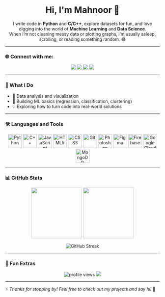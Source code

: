 <!--
  ✨ Mahnoor0000's GitHub Profile README ✨
  Paste this entire content into your profile repository README.md
-->

<h1 align="center">Hi, I'm Mahnoor 👋</h1>

<p align="center">
I write code in <b>Python</b> and <b>C/C++</b>, explore datasets for fun, and love digging into the world of <b>Machine Learning</b> and <b>Data Science</b>.<br>
When I’m not cleaning messy data or plotting graphs, I’m usually asleep, scrolling, or reading something random. 😄
</p>

---

### 🌐 Connect with me:

<p align="center">
  <a href="https://linkedin.com/in/your-link" target="_blank">
    <img src="https://img.shields.io/badge/-LinkedIn-0077B5?style=for-the-badge&logo=linkedin&logoColor=white"/>
  </a>
  <a href="https://github.com/Mahnoor0000" target="_blank">
    <img src="https://img.shields.io/badge/-GitHub-181717?style=for-the-badge&logo=github&logoColor=white"/>
  </a>
  <a href="mailto:your.email@gmail.com" target="_blank">
    <img src="https://img.shields.io/badge/-Gmail-D14836?style=for-the-badge&logo=gmail&logoColor=white"/>
  </a>
  <a href="https://instagram.com/yourhandle" target="_blank">
    <img src="https://img.shields.io/badge/-Instagram-E4405F?style=for-the-badge&logo=instagram&logoColor=white"/>
  </a>
</p>

---

### 🧠 What I Do
- 🧩 Data analysis and visualization  
- 🤖 Building ML basics (regression, classification, clustering)  
- 💡 Exploring how to turn code into real-world solutions  

---

### 🛠️ Languages and Tools
<p align="center">
  <img src="https://cdn.jsdelivr.net/gh/devicons/devicon/icons/python/python-original.svg" width="45" height="45" alt="Python"/>
  <img src="https://cdn.jsdelivr.net/gh/devicons/devicon/icons/cplusplus/cplusplus-original.svg" width="45" height="45" alt="C++"/>
  <img src="https://cdn.jsdelivr.net/gh/devicons/devicon/icons/javascript/javascript-original.svg" width="45" height="45" alt="JavaScript"/>
  <img src="https://cdn.jsdelivr.net/gh/devicons/devicon/icons/html5/html5-original.svg" width="45" height="45" alt="HTML5"/>
  <img src="https://cdn.jsdelivr.net/gh/devicons/devicon/icons/css3/css3-original.svg" width="45" height="45" alt="CSS3"/>
  <img src="https://cdn.jsdelivr.net/gh/devicons/devicon/icons/git/git-original.svg" width="45" height="45" alt="Git"/>
  <img src="https://cdn.jsdelivr.net/gh/devicons/devicon/icons/photoshop/photoshop-plain.svg" width="45" height="45" alt="Photoshop"/>
  <img src="https://cdn.jsdelivr.net/gh/devicons/devicon/icons/figma/figma-original.svg" width="45" height="45" alt="Figma"/>
  <img src="https://cdn.jsdelivr.net/gh/devicons/devicon/icons/firebase/firebase-plain.svg" width="45" height="45" alt="Firebase"/>
  <img src="https://cdn.jsdelivr.net/gh/devicons/devicon/icons/googlecloud/googlecloud-original.svg" width="45" height="45" alt="Google Cloud"/>
  <img src="https://cdn.jsdelivr.net/gh/devicons/devicon/icons/mongodb/mongodb-original.svg" width="45" height="45" alt="MongoDB"/>
</p>

---

### 📊 GitHub Stats

<p align="center">
  <img src="https://github-readme-stats.vercel.app/api?username=Mahnoor0000&show_icons=true&theme=radical" height="165"/>
  <img src="https://github-readme-stats.vercel.app/api/top-langs/?username=Mahnoor0000&layout=compact&theme=radical" height="165"/>
</p>

<p align="center">
  <img src="https://streak-stats.demolab.com?user=Mahnoor0000&theme=radical&hide_border=true" alt="GitHub Streak"/>
</p>

---

### 🏅 Fun Extras
<p align="center">
  <img src="https://komarev.com/ghpvc/?username=Mahnoor0000&label=Profile%20views&color=ff69b4&style=for-the-badge" alt="profile views"/>
  <img src="https://img.shields.io/github/followers/Mahnoor0000?style=for-the-badge&color=blueviolet"/>
</p>

---

⭐ *Thanks for stopping by! Feel free to check out my projects and say hi!* 🌻
